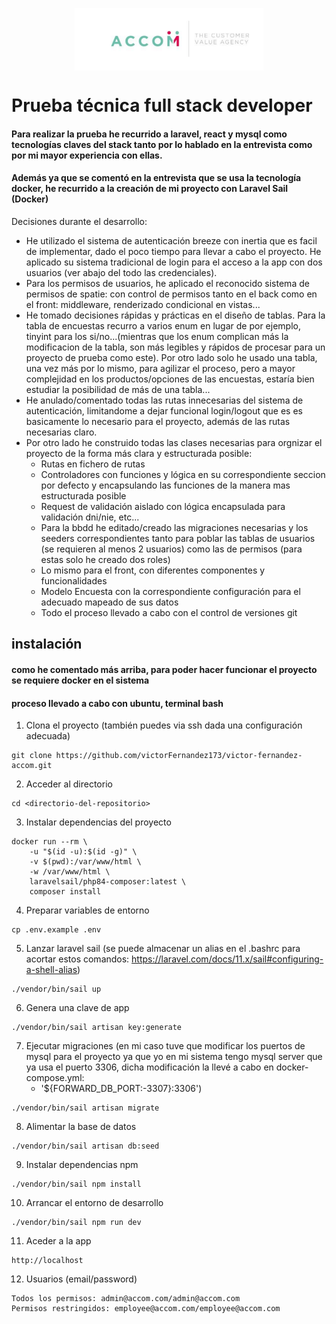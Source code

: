 
<p align="center">
    <img align="center" src="https://github.com/victorFernandez173/victor-fernandez-accom/blob/main/public/images/logo.png?raw=true" height="100" />
</p>


# Prueba técnica full stack developer

#### Para realizar la prueba he recurrido a laravel, react y mysql como tecnologías claves del stack tanto por lo hablado en la entrevista como por mi mayor experiencia con ellas.

#### Además ya que se comentó en la entrevista que se usa la tecnología docker, he recurrido a la creación de mi proyecto con Laravel Sail (Docker)

Decisiones durante el desarrollo:

- He utilizado el sistema de autenticación breeze con inertia que es facil de implementar, dado el poco tiempo para llevar a cabo el proyecto. He aplicado su sistema tradicional de login para el acceso a la app con dos usuarios (ver abajo del todo las credenciales).
- Para los permisos de usuarios, he aplicado el reconocido sistema de permisos de spatie: con control de permisos tanto en el back como en el front: middleware, renderizado condicional en vistas...
- He tomado decisiones rápidas y prácticas en el diseño de tablas. Para la tabla de encuestas recurro a varios enum en lugar de por ejemplo, tinyint para los si/no...(mientras que los enum complican más la modificacion de la tabla, son más legibles y rápidos de procesar para un proyecto de prueba como este). Por otro lado solo he usado una tabla, una vez más por lo mismo, para agilizar el proceso, pero a mayor complejidad en los productos/opciones de las encuestas, estaría bien estudiar la posibilidad de más de una tabla...
- He anulado/comentado todas las rutas innecesarias del sistema de autenticación, limitandome a dejar funcional login/logout que es es basicamente lo necesario para el proyecto, además de las rutas necesarias claro.
- Por otro lado he construido todas las clases necesarias para orgnizar el proyecto de la forma más clara y estructurada posible: 
    - Rutas en fichero de rutas
    - Controladores con funciones y lógica en su correspondiente seccion por defecto y encapsulando las funciones de la manera mas estructurada posible
    - Request de validación aislado con lógica encapsulada para validación dni/nie, etc...
    - Para la bbdd he editado/creado las migraciones necesarias y los seeders correspondientes tanto para poblar las tablas de usuarios (se requieren al menos 2 usuarios) como las de permisos (para estas solo he creado dos roles)
    - Lo mismo para el front, con diferentes componentes y funcionalidades
    - Modelo Encuesta con la correspondiente configuración para el adecuado mapeado de sus datos
    - Todo el proceso llevado a cabo con el control de versiones git


## instalación
#### como he comentado más arriba, para poder hacer funcionar el proyecto se requiere docker en el sistema
#### proceso llevado a cabo con ubuntu, terminal bash

1. Clona el proyecto (también puedes via ssh dada una configuración adecuada)
```
git clone https://github.com/victorFernandez173/victor-fernandez-accom.git
```
2. Acceder al directorio
```
cd <directorio-del-repositorio>
```
3. Instalar dependencias del proyecto
```
docker run --rm \
    -u "$(id -u):$(id -g)" \
    -v $(pwd):/var/www/html \
    -w /var/www/html \
    laravelsail/php84-composer:latest \
    composer install
```
4. Preparar variables de entorno
```
cp .env.example .env
```
5. Lanzar laravel sail (se puede almacenar un alias en el .bashrc para acortar estos comandos: https://laravel.com/docs/11.x/sail#configuring-a-shell-alias)
```
./vendor/bin/sail up
```
6. Genera una clave de app
```
./vendor/bin/sail artisan key:generate
```
7. Ejecutar migraciones (en mi caso tuve que modificar los puertos de mysql para el proyecto ya que yo en mi sistema tengo mysql server que ya usa el puerto 3306, dicha modificación la llevé a cabo en docker-compose.yml:
   - '${FORWARD_DB_PORT:-3307}:3306')
```
./vendor/bin/sail artisan migrate
``` 
8. Alimentar la base de datos
```
./vendor/bin/sail artisan db:seed
```
9. Instalar dependencias npm
```
./vendor/bin/sail npm install
```
10. Arrancar el entorno de desarrollo
```
./vendor/bin/sail npm run dev
```
11. Aceder a la app
```
http://localhost
```
12. Usuarios (email/password)
```
Todos los permisos: admin@accom.com/admin@accom.com
Permisos restringidos: employee@accom.com/employee@accom.com
```
